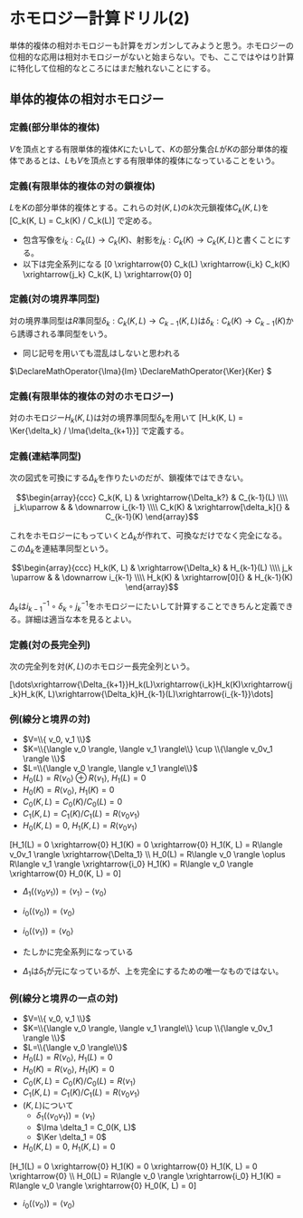 # ホモロジー計算ドリル(2)

単体的複体の相対ホモロジーも計算をガンガンしてみようと思う。ホモロジーの位相的な応用は相対ホモロジーがないと始まらない。でも、ここではやはり計算に特化して位相的なところにはまだ触れないことにする。

## 単体的複体の相対ホモロジー

### 定義(部分単体的複体)

$V$を頂点とする有限単体的複体$K$にたいして、$K$の部分集合$L$が$K$の部分単体的複体であるとは、$L$も$V$を頂点とする有限単体的複体になっていることをいう。

### 定義(有限単体的複体の対の鎖複体)

$L$を$K$の部分単体的複体とする。これらの対$(K, L)$の$k$次元鎖複体$C_k(K, L)$を
[C_k(K, L) = C_k(K) / C_k(L)]
で定める。

* 包含写像を$i_k : C_k(L) \to C_k(K)$、射影を$j_k : C_k(K) \to C_k(K, L)$と書くことにする。
* 以下は完全系列になる
[0 \xrightarrow{0} C_k(L) \xrightarrow{i_k} C_k(K) \xrightarrow{j_k} C_k(K, L) \xrightarrow{0} 0]

### 定義(対の境界準同型)

対の境界準同型は$R$準同型$\delta_k : C_k(K, L) \to C_{k-1}(K, L)$は$\delta_k : C_k(K) \to C_{k-1}(K)$から誘導される準同型をいう。

* 同じ記号を用いても混乱はしないと思われる

$\DeclareMathOperator{\Ima}{Im}
\DeclareMathOperator{\Ker}{Ker}
$

### 定義(有限単体的複体の対のホモロジー)

対のホモロジー$H_k(K, L)$は対の境界準同型$\delta_k$を用いて
[H_k(K, L) = \Ker{\delta_k} / \Ima{\delta_{k+1}}]
で定義する。

### 定義(連結準同型)

次の図式を可換にする$\Delta_k$を作りたいのだが、鎖複体ではできない。

$$\begin{array}{ccc}
C_k(K, L) & \xrightarrow{\Delta_k?} & C_{k-1}(L) \\\\
j_k\uparrow  & & \downarrow i_{k-1} \\\\
C_k(K) & \xrightarrow[\delta_k]{} & C_{k-1}(K)
\end{array}$$

これをホモロジーにもっていくと$\Delta_k$が作れて、可換なだけでなく完全になる。この$\Delta_k$を連結準同型という。

$$\begin{array}{ccc}
H_k(K, L) & \xrightarrow{\Delta_k} & H_{k-1}(L) \\\\
j_k \uparrow  & & \downarrow i_{k-1}  \\\\
H_k(K) & \xrightarrow[0]{} & H_{k-1}(K)
\end{array}$$

$\Delta_k$は$i_{k-1}^{-1}\circ\delta_k\circ j_k^{-1}$をホモロジーにたいして計算することできちんと定義できる。詳細は適当な本を見るとよい。

### 定義(対の長完全列)

次の完全列を対$(K, L)$のホモロジー長完全列という。

[\dots\xrightarrow{\Delta_{k+1}}H_k(L)\xrightarrow{i_k}H_k(K)\xrightarrow{j_k}H_k(K, L)\xrightarrow{\Delta_k}H_{k-1}(L)\xrightarrow{i_{k-1}}\dots]

### 例(線分と境界の対)

* $V=\\{ v_0, v_1 \\}$
* $K=\\{\langle v_0 \rangle, \langle v_1 \rangle\\} \cup \\{\langle v_0v_1 \rangle \\}$
* $L=\\{\langle v_0 \rangle, \langle v_1 \rangle\\}$
* $H_0(L) = R\langle v_0 \rangle \oplus R\langle v_1 \rangle$, $H_1(L) = 0$
* $H_0(K) = R\langle v_0 \rangle$, $H_1(K) = 0$
* $C_0(K, L) = C_0(K) / C_0(L) = 0$
* $C_1(K, L) = C_1(K) / C_1(L) = R\langle v_0v_1 \rangle$
* $H_0(K, L) = 0$, $H_1(K, L) = R\langle v_0v_1 \rangle$

[H_1(L) = 0 \xrightarrow{0} H_1(K) = 0 \xrightarrow{0} H_1(K, L) = R\langle v_0v_1 \rangle \xrightarrow{\Delta_1} \\\\
H_0(L) = R\langle v_0 \rangle \oplus R\langle v_1 \rangle \xrightarrow{i_0} H_1(K) =  R\langle v_0 \rangle \xrightarrow{0} H_0(K, L) = 0]

* $\Delta_1(\langle v_0v_1 \rangle) = \langle v_1 \rangle - \langle v_0 \rangle$
* $i_0(\langle v_0 \rangle) = \langle v_0 \rangle$
* $i_0(\langle v_1 \rangle) = \langle v_0 \rangle$

* たしかに完全系列になっている
* $\Delta_1$は$\delta_1$が元になっているが、上を完全にするための唯一なものではない。

### 例(線分と境界の一点の対)

* $V=\\{ v_0, v_1 \\}$
* $K=\\{\langle v_0 \rangle, \langle v_1 \rangle\\} \cup \\{\langle v_0v_1 \rangle \\}$
* $L=\\{\langle v_0 \rangle\\}$
* $H_0(L) = R\langle v_0 \rangle$, $H_1(L) = 0$
* $H_0(K) = R\langle v_0 \rangle$, $H_1(K) = 0$
* $C_0(K, L) = C_0(K) / C_0(L) = R\langle v_1 \rangle$
* $C_1(K, L) = C_1(K) / C_1(L) = R\langle v_0v_1 \rangle$
* $(K, L)$について
    * $\delta_1(\langle v_0v_1 \rangle) = \langle v_1 \rangle$
    * $\Ima \delta_1 = C_0(K, L)$
    * $\Ker \delta_1 = 0$
* $H_0(K, L) = 0$, $H_1(K, L) = 0$

[H_1(L) = 0 \xrightarrow{0} H_1(K) = 0 \xrightarrow{0} H_1(K, L) = 0 \xrightarrow{0} \\\\
H_0(L) = R\langle v_0 \rangle \xrightarrow{i_0} H_1(K) =  R\langle v_0 \rangle \xrightarrow{0} H_0(K, L) = 0]

* $i_0(\langle v_0 \rangle) = \langle v_0 \rangle$
